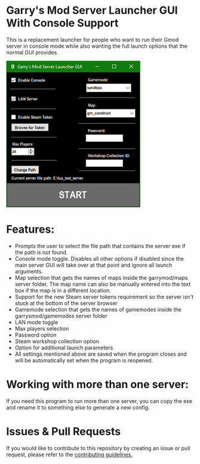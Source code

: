 # Garry's Mod Server Launcher GUI With Console Support
 This is a replacement launcher for people who want to run their Gmod server in console mode while also wanting the full launch options that the normal GUI provides.

![](https://raw.githubusercontent.com/LambdaGaming/GMod-Server-Launcher-Console/master/reference.PNG)

# Features:
- Prompts the user to select the file path that contains the server exe if the path is not found.
- Console mode toggle. Disables all other options if disabled since the main server GUI will take over at that point and ignore all launch arguments.
- Map selection that gets the names of maps inside the garrymod/maps server folder. The map name can also be manually entered into the text box if the map is in a different location.
- Support for the new Steam server tokens requirement so the server isn't stuck at the bottom of the server browser
- Gamemode selection that gets the names of gamemodes inside the garrysmod/gamemodes server folder
- LAN mode toggle
- Max players selection
- Password option
- Steam workshop collection option
- Option for additional launch parameters
- All settings mentioned above are saved when the program closes and will be automatically set when the program is reopened.

# Working with more than one server:
 If you need this program to run more than one server, you can copy the exe and rename it to something else to generate a new config.

# Issues & Pull Requests
 If you would like to contribute to this repository by creating an issue or pull request, please refer to the [contributing guidelines.](https://lambdagaming.github.io/contributing.html)
